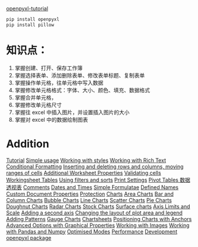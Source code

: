 

[openpyxl-tutorial](https://openpyxl.readthedocs.io/en/stable/tutorial.html)


``` bash
pip install openpyxl
pip install pillow
```


# 知识点：
1. 掌握创建、打开、保存工作簿
2. 掌握选择表单、添加删除表单、修改表单标题、复制表单
3. 掌握操作单元格，往单元格中写入数据
4. 掌握修改单元格格式：字体、大小、颜色、填充、数据格式
5. 掌握合并单元格，
6. 掌握修改单元格尺寸
7. 掌握往 excel 中插入图片，并设置插入图片的大小
8. 掌握对 excel 中的数据绘制图表




# Addition
[Tutorial](https://openpyxl.readthedocs.io/en/stable/tutorial.html)
[Simple usage](https://openpyxl.readthedocs.io/en/stable/usage.html)
[Working with styles](https://openpyxl.readthedocs.io/en/stable/styles.html)
[Working with Rich Text](https://openpyxl.readthedocs.io/en/stable/rich_text.html)
[Conditional Formatting](https://openpyxl.readthedocs.io/en/stable/formatting.html)
[Inserting and deleting rows and columns, moving ranges of cells](https://openpyxl.readthedocs.io/en/stable/editing_worksheets.html)
[Additional Worksheet Properties](https://openpyxl.readthedocs.io/en/stable/worksheet_properties.html)
[Validating cells](https://openpyxl.readthedocs.io/en/stable/validation.html)
[Workingsheet Tables](https://openpyxl.readthedocs.io/en/stable/worksheet_tables.html)
[Using filters and sorts](https://openpyxl.readthedocs.io/en/stable/filters.html)
[Print Settings](https://openpyxl.readthedocs.io/en/stable/print_settings.html)
[Pivot Tables 数据透视表](https://openpyxl.readthedocs.io/en/stable/pivot.html)
[Comments](https://openpyxl.readthedocs.io/en/stable/comments.html)
[Dates and Times](https://openpyxl.readthedocs.io/en/stable/datetime.html)
[Simple Formulatae](https://openpyxl.readthedocs.io/en/stable/simple_formulae.html)
[Defined Names](https://openpyxl.readthedocs.io/en/stable/defined_names.html)
[Custom Document Properties](https://openpyxl.readthedocs.io/en/stable/workbook_custom_doc_props.html)
[Protection](https://openpyxl.readthedocs.io/en/stable/protection.html)
[Charts](https://openpyxl.readthedocs.io/en/stable/charts/introduction.html)
[Area Charts](https://openpyxl.readthedocs.io/en/stable/charts/area.html)
[Bar and Column Charts](https://openpyxl.readthedocs.io/en/stable/charts/bar.html)
[Bubble Charts](https://openpyxl.readthedocs.io/en/stable/charts/bubble.html)
[Line Charts](https://openpyxl.readthedocs.io/en/stable/charts/line.html)
[Scatter Charts](https://openpyxl.readthedocs.io/en/stable/charts/scatter.html)
[Pie Charts](https://openpyxl.readthedocs.io/en/stable/charts/pie.html)
[Doughnut Charts](https://openpyxl.readthedocs.io/en/stable/charts/doughnut.html)
[Radar Charts](https://openpyxl.readthedocs.io/en/stable/charts/radar.html)
[Stock Charts](https://openpyxl.readthedocs.io/en/stable/charts/stock.html)
[Surface charts](https://openpyxl.readthedocs.io/en/stable/charts/surface.html)
[Axis Limits and Scale](https://openpyxl.readthedocs.io/en/stable/charts/limits_and_scaling.html)
[Adding a second axis](https://openpyxl.readthedocs.io/en/stable/charts/secondary.html)
[Changing the layout of plot area and legend](https://openpyxl.readthedocs.io/en/stable/charts/chart_layout.html)
[Adding Patterns](https://openpyxl.readthedocs.io/en/stable/charts/pattern.html)
[Gauge Charts](https://openpyxl.readthedocs.io/en/stable/charts/gauge.html)
[Chartsheets](https://openpyxl.readthedocs.io/en/stable/charts/chartsheet.html)
[Positioning Charts with Anchors](https://openpyxl.readthedocs.io/en/stable/charts/anchors.html)
[Advanced Options with Graphical Properties](https://openpyxl.readthedocs.io/en/stable/charts/graphical.html)
[Working with Images](https://openpyxl.readthedocs.io/en/stable/images.html)
[Working with Pandas and Numpy](https://openpyxl.readthedocs.io/en/stable/pandas.html)
[Optimised Modes](https://openpyxl.readthedocs.io/en/stable/optimized.html)
[Performance](https://openpyxl.readthedocs.io/en/stable/performance.html)
[Development](https://openpyxl.readthedocs.io/en/stable/development.html)
[openpyxl package](https://openpyxl.readthedocs.io/en/stable/api/openpyxl.html)
[]()